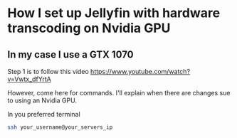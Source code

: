 # How I set up Jellyfin with hardware transcoding on Nvidia GPU
## In my case I use a GTX 1070

Step 1 is to follow this video https://www.youtube.com/watch?v=Vwtx_dfYrtA

However, come here for commands. I'll explain when there are changes sue to using an Nvidia GPU. 

In you preferred terminal

```bash
ssh your_username@your_servers_ip
```


